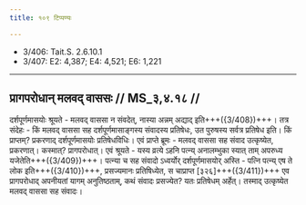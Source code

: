 ```yaml
---
title: १०९ टिप्पण्यः

---
```

- 3/406: Tait.S. 2.6.10.1
- 3/407: E2: 4,387; E4: 4,521; E6: 1,221

____________________________________________


## प्रागपरोधान् मलवद् वाससः // MS_३,४.१८ //

दर्शपूर्णमासयोः श्रूयते - मलवद् वाससा न संवदेत्, नास्या अन्नम् अद्याद् इति+++({3/408})+++। तत्र संदेहः - किं मलवद् वाससा सह दर्शपूर्णमासाङ्गस्य संवादस्य प्रतिषेधः, उत पुरुषस्य सर्वत्र प्रतिषेध इति। किं प्राप्तम्? प्रकरणाद् दर्शपूर्णमासयोः प्रतिषेधविधिः।
एवं प्राप्ते ब्रूमः - मलवद् वाससा सह संवाद उत्कृष्येत, प्रकरणात्। कस्मात्? प्रागपरोधात्। एवं श्रूयते - यस्य व्रत्ये ऽहनि पत्न्य् अनालम्भुका स्यात् ताम् अपरुध्य यजेतेति+++({3/409})+++। पत्न्या च सह संवादो ऽध्वर्योर् दर्शपूर्णमासयोर् अस्ति - पत्नि पत्न्य् एष ते लोक इति+++({3/410})+++, प्रसज्यमानः प्रतिषिध्येत, स चाप्राप्त [३२६]+++({3/411})+++ एव प्रागपरोधाद् अपनीयतां यागम् अनुतिष्ठताम्, कथं संवादः प्रसज्येत? यतः प्रतिषेधम् अर्हेत्। तस्माद् उत्कृष्येत मलवद् वाससा सह संवादः।

